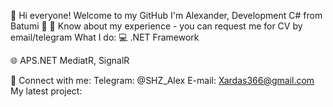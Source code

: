 👋 Hi everyone! Welcome to my GitHub
I'm Alexander, Development C# from Batumi 🏰
📄 Know about my experience - you can request me for CV by email/telegram
What I do:
💻 .NET Framework

🌐 APS.NET
MediatR, SignalR

📧 Connect with me:
Telegram: @SHZ_Alex
E-mail: Xardas366@gmail.com
My latest project:

